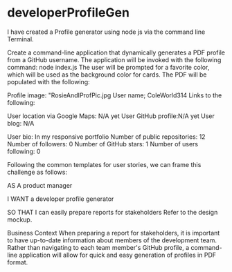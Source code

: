 # developerProfileGen

I have created a Profile generator using node js via the command line Terminal.

Create a command-line application that dynamically generates a PDF profile from a GitHub username. The application will be invoked with the following command:
node index.js
The user will be prompted for a favorite color, which will be used as the background color for cards.
The PDF will be populated with the following:

Profile image: "RosieAndIProfPic.jpg
User name; ColeWorld314
Links to the following:

User location via Google Maps: N/A yet
User GitHub profile:N/A yet
User blog: N/A


User bio: In my responsive portfolio
Number of public repositories: 12
Number of followers: 0
Number of GitHub stars: 1
Number of users following: 0

Following the common templates for user stories, we can frame this challenge as follows:

AS A product manager

I WANT a developer profile generator

SO THAT I can easily prepare reports for stakeholders
Refer to the design mockup.

Business Context
When preparing a report for stakeholders, it is important to have up-to-date information about members of the development team. Rather than navigating to each team member's GitHub profile, a command-line application will allow for quick and easy generation of profiles in PDF format.